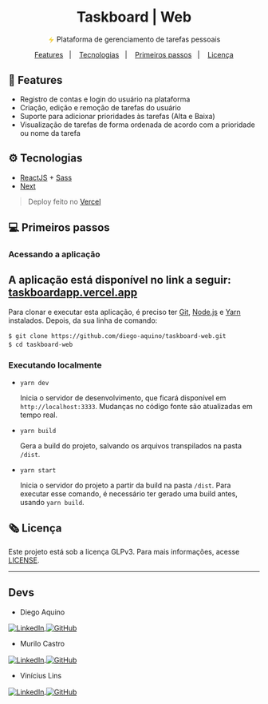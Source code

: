 <h1 align="center">
  Taskboard | Web
</h1>
<p align="center">
  <img src=".github/zap-icon.png" alt="" width="14px" align="center">
  Plataforma de gerenciamento de tarefas pessoais
</p>
<p align="center">
    <a href="#rocket-features">Features</a>&nbsp;&nbsp;&nbsp;|&nbsp;&nbsp;&nbsp;
    <a href="#gear-tecnologias">Tecnologias</a>&nbsp;&nbsp;&nbsp;|&nbsp;&nbsp;&nbsp;
    <a href="#computer-primeiros-passos">Primeiros passos</a>&nbsp;&nbsp;&nbsp;|&nbsp;&nbsp;&nbsp;
    <a href="#newspaper_roll-licença">Licença</a>
</p>

## :rocket: Features

- Registro de contas e login do usuário na plataforma
- Criação, edição e remoção de tarefas do usuário
- Suporte para adicionar prioridades às tarefas (Alta e Baixa)
- Visualização de tarefas de forma ordenada de acordo com a prioridade ou nome da tarefa

## :gear: Tecnologias

- [ReactJS](https://pt-br.reactjs.org/) + [Sass](https://sass-lang.com/)
- [Next](https://nextjs.org/)

> Deploy feito no [Vercel](https://vercel.com/)

## :computer: Primeiros passos

### Acessando a aplicação
A aplicação está disponível no link a seguir:
<a href="taskboardapp.vercel.app">taskboardapp.vercel.app</a>
---

Para clonar e executar esta aplicação, é preciso ter [Git](https://git-scm.com), [Node.js](https://nodejs.org/en) e [Yarn](https://yarnpkg.com) instalados. Depois, da sua linha de comando:

```bash
$ git clone https://github.com/diego-aquino/taskboard-web.git
$ cd taskboard-web
```

### Executando localmente

- `yarn dev`

  Inicia o servidor de desenvolvimento, que ficará disponível em `http://localhost:3333`. Mudanças no código fonte são atualizadas em tempo real.

- `yarn build`

  Gera a build do projeto, salvando os arquivos transpilados na pasta `/dist`.

- `yarn start`

  Inicia o servidor do projeto a partir da build na pasta `/dist`. Para executar esse comando, é necessário ter gerado uma build antes, usando `yarn build`.


## :newspaper_roll: Licença

Este projeto está sob a licença GLPv3. Para mais informações, acesse [LICENSE](./LICENSE).

---
## Devs
- Diego Aquino
<a href="http://linkedin.com/in/diego-aquino">
  <img
    alt="LinkedIn"
    src="https://img.shields.io/static/v1?label=&message=LinkedIn&color=2867B2&style=flat-square&logo=linkedin"
    align="center"
  />
</a>
<a href="https://github.com/diego-aquino">
  <img
    alt="GitHub"
    src="https://img.shields.io/static/v1?label=&message=GitHub&color=24292e&style=flat-square&logo=github"
    align="center"
  />
</a><br />

- Murilo Castro
<a href="https://www.linkedin.com/in/murilo-castro-a61a9019b/">
  <img
    alt="LinkedIn"
    src="https://img.shields.io/static/v1?label=&message=LinkedIn&color=2867B2&style=flat-square&logo=linkedin"
    align="center"
  />
</a>
<a href="https://github.com/Murilo-Gruppi">
  <img
    alt="GitHub"
    src="https://img.shields.io/static/v1?label=&message=GitHub&color=24292e&style=flat-square&logo=github"
    align="center"
  />
</a><br />

- Vinícius Lins
<a href="https://www.linkedin.com/in/vin%C3%ADcius-amaral-759b76205/">
  <img
    alt="LinkedIn"
    src="https://img.shields.io/static/v1?label=&message=LinkedIn&color=2867B2&style=flat-square&logo=linkedin"
    align="center"
  />
</a>
<a href="https://github.com/viniciuslins256">
  <img
    alt="GitHub"
    src="https://img.shields.io/static/v1?label=&message=GitHub&color=24292e&style=flat-square&logo=github"
    align="center"
  />
</a>
